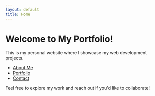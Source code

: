 ```yaml
---
layout: default
title: Home
---
```


# Welcome to My Portfolio!

This is my personal website where I showcase my web development projects.

- [About Me](/about)
- [Portfolio](/portfolio)
- [Contact](/contact)

Feel free to explore my work and reach out if you'd like to collaborate!
